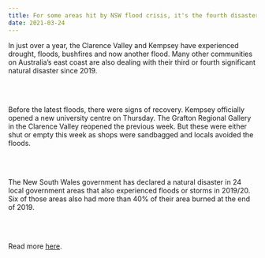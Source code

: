 ```yaml
---
title: For some areas hit by NSW flood crisis, it's the fourth disaster in a year
date: 2021-03-24
---
```


<p>In just over a year, the Clarence Valley and Kempsey have experienced drought, floods, bushfires and now another flood. Many other communities on Australia’s east coast are also dealing with their third or fourth significant natural disaster since 2019.</p><br><br>

<p>Before the latest floods, there were signs of recovery. Kempsey officially opened a new university centre on Thursday. The Grafton Regional Gallery in the Clarence Valley reopened the previous week. But these were either shut or empty this week as shops were sandbagged and locals avoided the floods.</p><br><br>

<p>The New South Wales government has declared a natural disaster in 24 local government areas that also experienced floods or storms in 2019/20. Six of those areas also had more than 40% of their area burned at the end of 2019.</p><br><br>

<p>Read more <a href="https://www.theguardian.com/news/datablog/2021/mar/24/for-some-areas-hit-by-nsw-flood-crisis-its-the-fourth-disaster-in-a-year">here</a>.</p>